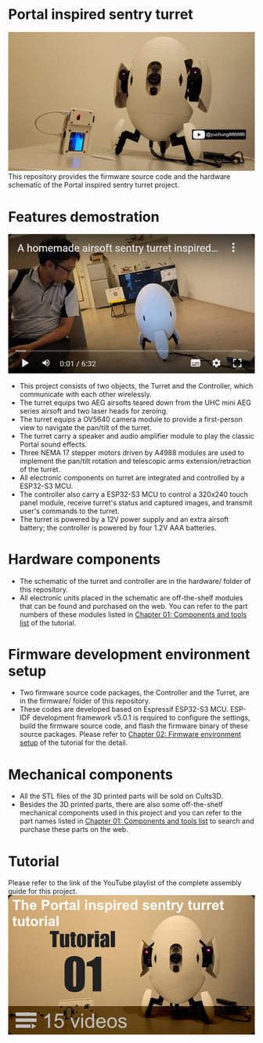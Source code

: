 # Portal inspired sentry turret
![Title](./Title.jpg)  
This repository provides the firmware source code and the hardware schematic of the Portal inspired sentry turret project. 

# Features demostration
[![Demo](./Demo.jpg)](https://youtu.be/QgqkCPKWOdw)
- This project consists of two objects, the Turret and the Controller, which communicate with each other wirelessly.  
- The turret equips two AEG airsofts teared down from the UHC mini AEG series airsoft and two laser heads for zeroing.
- The turret equips a OV5640 camera module to provide a first-person view to navigate the pan/tilt of the turret.
- The turret carry a speaker and audio amplifier module to play the classic Portal sound effects.  
- Three NEMA 17 stepper motors driven by A4988 modules are used to implement the pan/tilt rotation and telescopic arms extension/retraction of the turret.  
- All electronic components on turret are integrated and controlled by a ESP32-S3 MCU.
- The controller also carry a ESP32-S3 MCU to control a 320x240 touch panel module, receive turret's status and captured images, and transmit user's commands to the turret.  
- The turret is powered by a 12V power supply and an extra airsoft battery; the controller is powered by four 1.2V AAA batteries.

# Hardware components
- The schematic of the turret and controller are in the hardware/ folder of this repository.  
- All electronic units placed in the schematic are off-the-shelf modules that can be found and purchased on the web. You can refer to the part numbers of these modules listed in [Chapter 01: Components and tools list](https://youtu.be/W_c0IfOHLCk?si=FR4jc9LDSfdtcwQK) of the tutorial.

# Firmware development environment setup
- Two firmware source code packages, the Controller and the Turret, are in the firmware/ folder of this repository.  
- These codes are developed based on Espressif ESP32-S3 MCU. ESP-IDF development framework v5.0.1 is required to configure the settings, build the firmware source code, and flash the firmware binary of these source packages. Please refer to [Chapter 02: Firmware environment setup](https://youtu.be/tWS4U_Hn11w?si=jFq35Zpg8LeGAPbe) of the tutorial for the detail.  

# Mechanical components
- All the STL files of the 3D printed parts will be sold on Cults3D.
- Besides the 3D printed parts, there are also some off-the-shelf mechanical components used in this project and you can refer to the part names listed in [Chapter 01: Components and tools list](https://youtu.be/W_c0IfOHLCk?si=FR4jc9LDSfdtcwQK) to search and purchase these parts on the web.

# Tutorial
Please refer to the link of the YouTube playlist of the complete assembly guide for this project.
[![Tutorial](./Tutorial.jpg)](https://www.youtube.com/playlist?list=PLm8tr3bbToy2q0l4HYQqZTnQtdyZf5T8J)